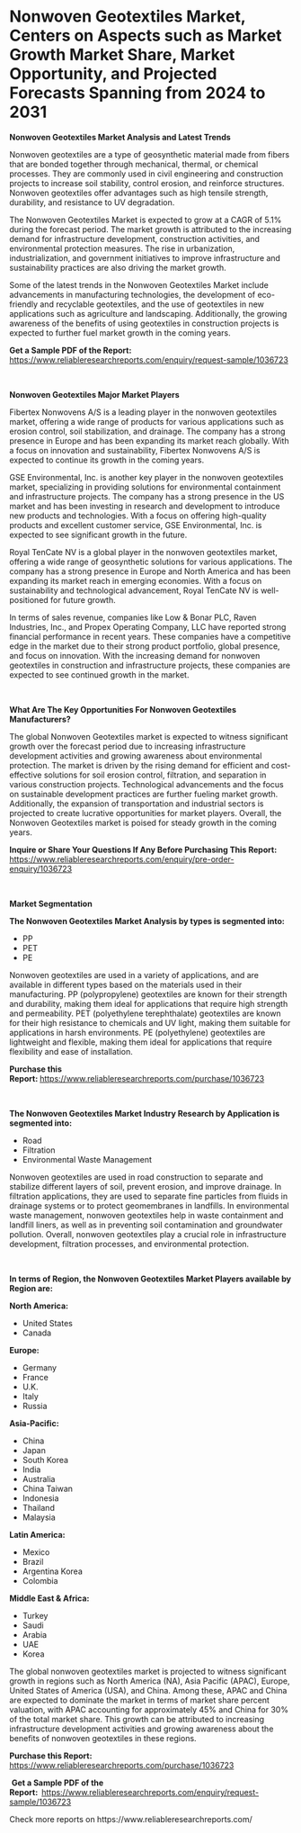<p><h1>Nonwoven Geotextiles Market, Centers on Aspects such as Market Growth Market Share, Market Opportunity, and Projected Forecasts Spanning from 2024 to 2031</h1></p><p><strong>Nonwoven Geotextiles Market Analysis and Latest Trends</strong></p>
<p><p>Nonwoven geotextiles are a type of geosynthetic material made from fibers that are bonded together through mechanical, thermal, or chemical processes. They are commonly used in civil engineering and construction projects to increase soil stability, control erosion, and reinforce structures. Nonwoven geotextiles offer advantages such as high tensile strength, durability, and resistance to UV degradation.</p><p>The Nonwoven Geotextiles Market is expected to grow at a CAGR of 5.1% during the forecast period. The market growth is attributed to the increasing demand for infrastructure development, construction activities, and environmental protection measures. The rise in urbanization, industrialization, and government initiatives to improve infrastructure and sustainability practices are also driving the market growth.</p><p>Some of the latest trends in the Nonwoven Geotextiles Market include advancements in manufacturing technologies, the development of eco-friendly and recyclable geotextiles, and the use of geotextiles in new applications such as agriculture and landscaping. Additionally, the growing awareness of the benefits of using geotextiles in construction projects is expected to further fuel market growth in the coming years.</p></p>
<p><strong>Get a Sample PDF of the Report:&nbsp;</strong> <a href="https://www.reliableresearchreports.com/enquiry/request-sample/1036723">https://www.reliableresearchreports.com/enquiry/request-sample/1036723</a></p>
<p>&nbsp;</p>
<p><strong>Nonwoven Geotextiles Major Market Players</strong></p>
<p><p>Fibertex Nonwovens A/S is a leading player in the nonwoven geotextiles market, offering a wide range of products for various applications such as erosion control, soil stabilization, and drainage. The company has a strong presence in Europe and has been expanding its market reach globally. With a focus on innovation and sustainability, Fibertex Nonwovens A/S is expected to continue its growth in the coming years.</p><p>GSE Environmental, Inc. is another key player in the nonwoven geotextiles market, specializing in providing solutions for environmental containment and infrastructure projects. The company has a strong presence in the US market and has been investing in research and development to introduce new products and technologies. With a focus on offering high-quality products and excellent customer service, GSE Environmental, Inc. is expected to see significant growth in the future.</p><p>Royal TenCate NV is a global player in the nonwoven geotextiles market, offering a wide range of geosynthetic solutions for various applications. The company has a strong presence in Europe and North America and has been expanding its market reach in emerging economies. With a focus on sustainability and technological advancement, Royal TenCate NV is well-positioned for future growth.</p><p>In terms of sales revenue, companies like Low & Bonar PLC, Raven Industries, Inc., and Propex Operating Company, LLC have reported strong financial performance in recent years. These companies have a competitive edge in the market due to their strong product portfolio, global presence, and focus on innovation. With the increasing demand for nonwoven geotextiles in construction and infrastructure projects, these companies are expected to see continued growth in the market.</p></p>
<p>&nbsp;</p>
<p><strong>What Are The Key Opportunities For Nonwoven Geotextiles Manufacturers?</strong></p>
<p><p>The global Nonwoven Geotextiles market is expected to witness significant growth over the forecast period due to increasing infrastructure development activities and growing awareness about environmental protection. The market is driven by the rising demand for efficient and cost-effective solutions for soil erosion control, filtration, and separation in various construction projects. Technological advancements and the focus on sustainable development practices are further fueling market growth. Additionally, the expansion of transportation and industrial sectors is projected to create lucrative opportunities for market players. Overall, the Nonwoven Geotextiles market is poised for steady growth in the coming years.</p></p>
<p><strong>Inquire or Share Your Questions If Any Before Purchasing This Report:</strong> <a href="https://www.reliableresearchreports.com/enquiry/pre-order-enquiry/1036723">https://www.reliableresearchreports.com/enquiry/pre-order-enquiry/1036723</a></p>
<p>&nbsp;</p>
<p><strong>Market Segmentation</strong></p>
<p><strong>The Nonwoven Geotextiles Market Analysis by types is segmented into:</strong></p>
<p><ul><li>PP</li><li>PET</li><li>PE</li></ul></p>
<p><p>Nonwoven geotextiles are used in a variety of applications, and are available in different types based on the materials used in their manufacturing. PP (polypropylene) geotextiles are known for their strength and durability, making them ideal for applications that require high strength and permeability. PET (polyethylene terephthalate) geotextiles are known for their high resistance to chemicals and UV light, making them suitable for applications in harsh environments. PE (polyethylene) geotextiles are lightweight and flexible, making them ideal for applications that require flexibility and ease of installation.</p></p>
<p><strong>Purchase this Report:&nbsp;</strong><a href="https://www.reliableresearchreports.com/purchase/1036723">https://www.reliableresearchreports.com/purchase/1036723</a></p>
<p>&nbsp;</p>
<p><strong>The Nonwoven Geotextiles Market Industry Research by Application is segmented into:</strong></p>
<p><ul><li>Road</li><li>Filtration</li><li>Environmental Waste Management</li></ul></p>
<p><p>Nonwoven geotextiles are used in road construction to separate and stabilize different layers of soil, prevent erosion, and improve drainage. In filtration applications, they are used to separate fine particles from fluids in drainage systems or to protect geomembranes in landfills. In environmental waste management, nonwoven geotextiles help in waste containment and landfill liners, as well as in preventing soil contamination and groundwater pollution. Overall, nonwoven geotextiles play a crucial role in infrastructure development, filtration processes, and environmental protection.</p></p>
<p>&nbsp;</p>
<p><strong>In terms of Region, the Nonwoven Geotextiles Market Players available by Region are:</strong></p>
<p>
    <p> <strong> North America: </strong>
        <ul>
            <li>United States</li>
            <li>Canada</li>
        </ul>
        </p> 
    <p> <strong> Europe: </strong>
        <ul>
            <li>Germany</li>
            <li>France</li>
            <li>U.K.</li>
            <li>Italy</li>
            <li>Russia</li>
        </ul>
        </p> 
    <p> <strong> Asia-Pacific: </strong>
        <ul>
            <li>China</li>
            <li>Japan</li>
            <li>South Korea</li>
            <li>India</li>
            <li>Australia</li>
            <li>China Taiwan</li>
            <li>Indonesia</li>
            <li>Thailand</li>
            <li>Malaysia</li>
        </ul>
        </p> 
    <p> <strong> Latin America: </strong>
        <ul>
            <li>Mexico</li>
            <li>Brazil</li>
            <li>Argentina Korea</li>
            <li>Colombia</li>
        </ul>
        </p> 
    <p> <strong> Middle East & Africa: </strong>
        <ul>
            <li>Turkey</li>
            <li>Saudi</li>
            <li>Arabia</li>
            <li>UAE</li>
            <li>Korea</li>
        </ul>
    </p>
    </p>
<p><p>The global nonwoven geotextiles market is projected to witness significant growth in regions such as North America (NA), Asia Pacific (APAC), Europe, United States of America (USA), and China. Among these, APAC and China are expected to dominate the market in terms of market share percent valuation, with APAC accounting for approximately 45% and China for 30% of the total market share. This growth can be attributed to increasing infrastructure development activities and growing awareness about the benefits of nonwoven geotextiles in these regions.</p></p>
<p><strong>Purchase this Report: </strong><a href="https://www.reliableresearchreports.com/purchase/1036723">https://www.reliableresearchreports.com/purchase/1036723</a></p>
<p>&nbsp;<strong>Get a Sample PDF of the Report:&nbsp;&nbsp;</strong><a href="https://www.reliableresearchreports.com/enquiry/request-sample/1036723">https://www.reliableresearchreports.com/enquiry/request-sample/1036723</a></p>
<p><strong></strong></p>
<p>Check more reports on https://www.reliableresearchreports.com/</p>